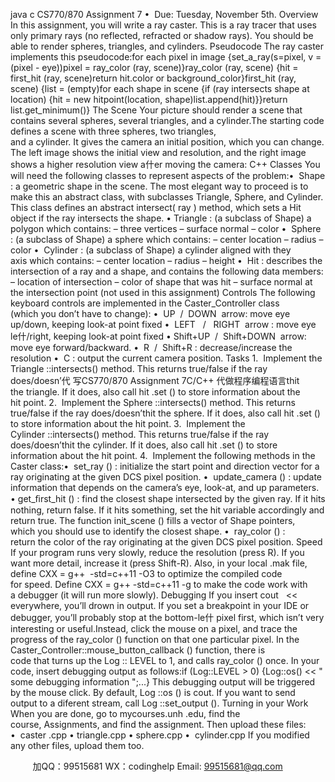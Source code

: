 java c
CS770/870 Assignment 7 
•  Due: Tuesday, November 5th.
Overview 
In this assignment, you will write a ray caster. This is a ray tracer that uses only primary rays (no reflected, refracted or shadow rays). You should be able to render spheres, triangles, and cylinders.
Pseudocode 
The ray caster implements this pseudocode:for each pixel in image {set_a_ray(s=pixel, v = (pixel - eye))pixel = ray_color (ray, scene)}ray_color (ray, scene) {hit = first_hit (ray, scene)return hit.color or background_color}first_hit (ray, scene) {list = (empty)for each shape in scene {if (ray intersects shape at location) {hit = new hitpoint(location, shape)list.append(hit)}}return list.get_minimum()}
The Scene 
Your picture should render a scene that contains several spheres, several triangles, and a cylinder.The starting code defines a scene with three spheres, two triangles, and a cylinder. It gives the camera an initial position, which you can change. The left image shows the initial view and resolution, and the right image shows a higher resolution view a什er moving the camera:
C++ Classes 
You will need the following classes to represent aspects of the problem:•  Shape : a geometric shape in the scene. The most elegant way to proceed is to make this an abstract class, with
subclasses Triangle, Sphere, and Cylinder. This class defines an abstract intersect( ray ) method, which sets a Hit object if the ray intersects the shape.
• Triangle : (a subclass of Shape) a polygon which contains:
– three vertices
– surface normal
– color
•  Sphere : (a subclass of Shape) a sphere which contains:
– center location
– radius
– color
•  Cylinder : (a subclass of Shape) a cylinder aligned with they axis which contains:
– center location
– radius
– height
•  Hit : describes the intersection of a ray and a shape, and contains the following data members:
– location of intersection
– color of shape that was hit
– surface normal at the intersection point (not used in this assignment)
Controls 
The following keyboard controls are implemented in the Caster_Controller class (which you don’t have to change):
•  UP  /  DOWN  arrow: move eye up/down, keeping look-at point fixed
•  LEFT   /   RIGHT  arrow : move eye le什/right, keeping look-at point fixed
• Shift+UP  /  Shift+DOWN  arrow: move eye forward/backward.
•  R  /  Shift+R : decrease/increase the resolution
•  C : output the current camera position.
Tasks 
1.  Implement the Triangle ::intersects() method. This returns true/false if the ray does/doesn’代 写CS770/870 Assignment 7C/C++
代做程序编程语言thit the triangle. If it does, also call hit .set () to store information about the hit point.
2.  Implement the Sphere ::intersects() method. This returns true/false if the ray does/doesn’thit the sphere. If it does, also call hit .set () to store information about the hit point.
3.  Implement the Cylinder ::intersects() method. This returns true/false if the ray does/doesn’thit the cylinder. If it does, also call hit .set () to store information about the hit point.
4.  Implement the following methods in the Caster class:•  set_ray () : initialize the start point and direction vector for a ray originating at the given DCS pixel position.
•  update_camera () : update information that depends on the camera’s eye, look-at, and up parameters.
• get_ﬁrst_hit () : find the closest shape intersected by the given ray. If it hits nothing, return false. If it hits something, set the hit variable accordingly and return true. The function init_scene () fills a vector
of Shape pointers, which you should use to identify the closest shape.
•  ray_color () : return the color of the ray originating at the given DCS pixel position.
Speed 
If your program runs very slowly, reduce the resolution (press R). If you want more detail, increase it (press Shift-R). Also, in your local .mak file, define
CXX = g++  -std=c++11 -O3 
to optimize the compiled code for speed. Define
CXX = g++ -std=c++11 -g 
to make the code work with a debugger (it will run more slowly).
Debugging 
If you insert cout   << everywhere, you’ll drown in output. If you set a breakpoint in your IDE or debugger, you’ll probably stop at the bottom-le什 pixel first, which isn’t very interesting or useful.Instead, click the mouse on a pixel, and trace the progress of the ray_color () function on that one particular pixel. In the Caster_Controller::mouse_button_callback () function, there is code that turns up the Log :: LEVEL to 1, and calls ray_color () once. In your code, insert debugging output as follows:if (Log::LEVEL > 0) {Log::os() << " some debugging information ";...}
This debugging output will be triggered by the mouse click. By default, Log ::os () is cout. If you want to send output to a diferent stream, call Log ::set_output ().
Turning in your Work 
When you are done, go to mycourses.unh .edu, find the course, Assignments, and find the assignment. Then upload these files:
•  caster .cpp
• triangle.cpp
• sphere.cpp
•  cylinder.cpp
If you modified any other files, upload them too.







         
加QQ：99515681  WX：codinghelp  Email: 99515681@qq.com
